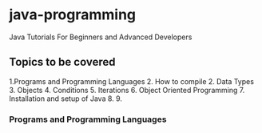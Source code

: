 # java-programming
Java Tutorials For Beginners and Advanced Developers

## Topics to be covered 
1.Programs and Programming Languages
2. How to compile
2. Data Types
3. Objects
4. Conditions
5. Iterations
6. Object Oriented Programming
7. Installation and setup of Java
8. 
9. 


### Programs and Programming Languages
